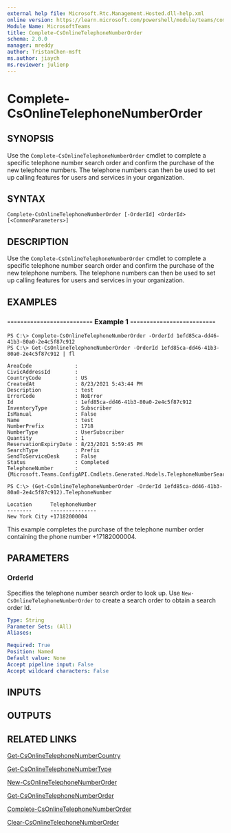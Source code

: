 ```yaml
---
external help file: Microsoft.Rtc.Management.Hosted.dll-help.xml
online version: https://learn.microsoft.com/powershell/module/teams/complete-csonlinetelephonenumberorder
Module Name: MicrosoftTeams
title: Complete-CsOnlineTelephoneNumberOrder
schema: 2.0.0
manager: mreddy
author: TristanChen-msft
ms.author: jiaych
ms.reviewer: julienp
---
```


# Complete-CsOnlineTelephoneNumberOrder

## SYNOPSIS

Use the `Complete-CsOnlineTelephoneNumberOrder` cmdlet to complete a specific telephone number search order and confirm the purchase of the new telephone numbers. The telephone numbers can then be used to set up calling features for users and services in your organization.

## SYNTAX

```
Complete-CsOnlineTelephoneNumberOrder [-OrderId] <OrderId> [<CommonParameters>]
```

## DESCRIPTION

Use the `Complete-CsOnlineTelephoneNumberOrder` cmdlet to complete a specific telephone number search order and confirm the purchase of the new telephone numbers. The telephone numbers can then be used to set up calling features for users and services in your organization.


## EXAMPLES

### -------------------------- Example 1 --------------------------
```
PS C:\> Complete-CsOnlineTelephoneNumberOrder -OrderId 1efd85ca-dd46-41b3-80a0-2e4c5f87c912
PS C:\> Get-CsOnlineTelephoneNumberOrder -OrderId 1efd85ca-dd46-41b3-80a0-2e4c5f87c912 | fl

AreaCode              :
CivicAddressId        :
CountryCode           : US
CreatedAt             : 8/23/2021 5:43:44 PM
Description           : test
ErrorCode             : NoError
Id                    : 1efd85ca-dd46-41b3-80a0-2e4c5f87c912
InventoryType         : Subscriber
IsManual              : False
Name                  : test
NumberPrefix          : 1718
NumberType            : UserSubscriber
Quantity              : 1
ReservationExpiryDate : 8/23/2021 5:59:45 PM
SearchType            : Prefix
SendToServiceDesk     : False
Status                : Completed
TelephoneNumber       : {Microsoft.Teams.ConfigAPI.Cmdlets.Generated.Models.TelephoneNumberSearchResult}

PS C:\> (Get-CsOnlineTelephoneNumberOrder -OrderId 1efd85ca-dd46-41b3-80a0-2e4c5f87c912).TelephoneNumber

Location      TelephoneNumber
--------      ---------------
New York City +17182000004
```

This example completes the purchase of the telephone number order containing the phone number +17182000004. 


## PARAMETERS

### OrderId
Specifies the telephone number search order to look up. Use `New-CsOnlineTelephoneNumberOrder` to create a search order to obtain a search order Id.

```yaml
Type: String
Parameter Sets: (All)
Aliases: 

Required: True
Position: Named
Default value: None
Accept pipeline input: False
Accept wildcard characters: False
```

## INPUTS

## OUTPUTS

## RELATED LINKS

[Get-CsOnlineTelephoneNumberCountry](Get-CsOnlineTelephoneNumberCountry.md)

[Get-CsOnlineTelephoneNumberType](Get-CsOnlineTelephoneNumberType.md)

[New-CsOnlineTelephoneNumberOrder](New-CsOnlineTelephoneNumberOrder.md)

[Get-CsOnlineTelephoneNumberOrder](Get-CsOnlineTelephoneNumberOrder.md)

[Complete-CsOnlineTelephoneNumberOrder](Complete-CsOnlineTelephoneNumberOrder.md)

[Clear-CsOnlineTelephoneNumberOrder](Clear-CsOnlineTelephoneNumberOrder.md)
